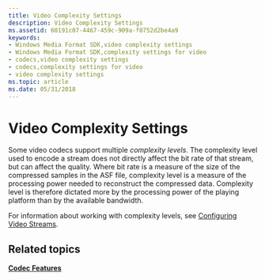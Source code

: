 ```yaml
---
title: Video Complexity Settings
description: Video Complexity Settings
ms.assetid: 60191c07-4467-459c-909a-f0752d2be4a9
keywords:
- Windows Media Format SDK,video complexity settings
- Windows Media Format SDK,complexity settings for video
- codecs,video complexity settings
- codecs,complexity settings for video
- video complexity settings
ms.topic: article
ms.date: 05/31/2018
---
```


# Video Complexity Settings

Some video codecs support multiple *complexity levels*. The complexity level used to encode a stream does not directly affect the bit rate of that stream, but can affect the quality. Where bit rate is a measure of the size of the compressed samples in the ASF file, complexity level is a measure of the processing power needed to reconstruct the compressed data. Complexity level is therefore dictated more by the processing power of the playing platform than by the available bandwidth.

For information about working with complexity levels, see [Configuring Video Streams](configuring-video-streams.md).

## Related topics

<dl> <dt>

[**Codec Features**](codec-features.md)
</dt> </dl>

 

 




